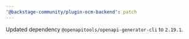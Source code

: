 ```yaml
---
'@backstage-community/plugin-ocm-backend': patch
---
```


Updated dependency `@openapitools/openapi-generator-cli` to `2.19.1`.

